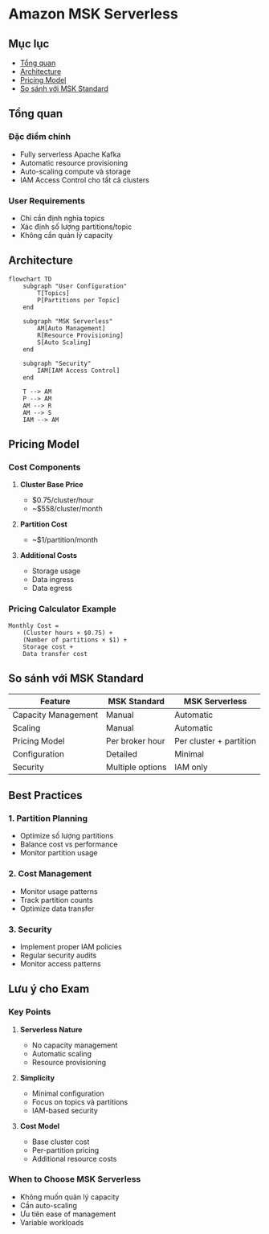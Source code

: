 # Amazon MSK Serverless

## Mục lục
- [Tổng quan](#tổng-quan)
- [Architecture](#architecture)
- [Pricing Model](#pricing-model)
- [So sánh với MSK Standard](#so-sánh-với-msk-standard)

## Tổng quan

### Đặc điểm chính
- Fully serverless Apache Kafka
- Automatic resource provisioning
- Auto-scaling compute và storage
- IAM Access Control cho tất cả clusters

### User Requirements
- Chỉ cần định nghĩa topics
- Xác định số lượng partitions/topic
- Không cần quản lý capacity

## Architecture

```mermaid
flowchart TD
    subgraph "User Configuration"
        T[Topics]
        P[Partitions per Topic]
    end

    subgraph "MSK Serverless"
        AM[Auto Management]
        R[Resource Provisioning]
        S[Auto Scaling]
    end

    subgraph "Security"
        IAM[IAM Access Control]
    end

    T --> AM
    P --> AM
    AM --> R
    AM --> S
    IAM --> AM
```

## Pricing Model

### Cost Components
1. **Cluster Base Price**
   - $0.75/cluster/hour
   - ~$558/cluster/month

2. **Partition Cost**
   - ~$1/partition/month

3. **Additional Costs**
   - Storage usage
   - Data ingress
   - Data egress

### Pricing Calculator Example
```plaintext
Monthly Cost = 
    (Cluster hours × $0.75) +
    (Number of partitions × $1) +
    Storage cost +
    Data transfer cost
```

## So sánh với MSK Standard

| Feature | MSK Standard | MSK Serverless |
|---------|--------------|----------------|
| Capacity Management | Manual | Automatic |
| Scaling | Manual | Automatic |
| Pricing Model | Per broker hour | Per cluster + partition |
| Configuration | Detailed | Minimal |
| Security | Multiple options | IAM only |

## Best Practices

### 1. Partition Planning
- Optimize số lượng partitions
- Balance cost vs performance
- Monitor partition usage

### 2. Cost Management
- Monitor usage patterns
- Track partition counts
- Optimize data transfer

### 3. Security
- Implement proper IAM policies
- Regular security audits
- Monitor access patterns

## Lưu ý cho Exam

### Key Points
1. **Serverless Nature**
   - No capacity management
   - Automatic scaling
   - Resource provisioning

2. **Simplicity**
   - Minimal configuration
   - Focus on topics và partitions
   - IAM-based security

3. **Cost Model**
   - Base cluster cost
   - Per-partition pricing
   - Additional resource costs

### When to Choose MSK Serverless
- Không muốn quản lý capacity
- Cần auto-scaling
- Ưu tiên ease of management
- Variable workloads